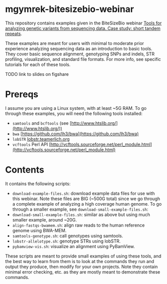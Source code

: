# mgymrek-bitesizebio-webinar
This repository contains examples given in the BiteSizeBio webinar [Tools for analyzing genetic variants from sequencing data. Case study: short tandem repeats](http://bitesizebio.com/webinar/26705/tools-for-analyzing-genetic-variants-from-sequencing-data-case-study-short-tandem-repeats/).

These examples are meant for users with minimal to moderate prior experience analyzing sequencing data as an introduction to basic tools. They cover basic sequence alignment, genotyping SNPs and indels, STR profiling, visualization, and standard file formats. For more info, see specific tutorials for each of these tools.

TODO link to slides on figshare

# Prereqs
I assume you are using a Linux system, with at least ~5G RAM. To go through these examples, you will need the following tools installed:

* ```samtools``` and ```bcftools``` (see [http://www.htslib.org/](http://www.htslib.org/))
* ```bwa``` [https://github.com/lh3/bwa](https://github.com/lh3/bwa)
* ```lobSTR``` [lobstr.teamerlich.org](lobstr.teamerlich.org)
* ```vcftools``` Perl API [http://vcftools.sourceforge.net/perl_module.html](http://vcftools.sourceforge.net/perl_module.html)

# Contents
It contains the following scripts:

* ```download-example-files.sh```: download example data files for use with this webinar. Note these files are BIG (~500G total) since we go through a complete example of analyzing a high coverage human genome. To go through a smaller example, see ```download-small-example-files.sh```:
* ```download-small-example-files.sh```: similar as above but using much smaller example, around ~20G.  
* ```align-fastqs-bwamem.sh```: align raw reads to the human reference genome using BWA-MEM.
* ```samtools-genotype.sh```: call genotypes using samtools.
* ```lobstr-allelotype.sh```: genotype STRs using lobSTR.
* ```pybamview-vis.sh```: visualize an alignment using PyBamView.

These scripts are meant to provide small examples of using these tools, and the best way to learn from them is to look at the commands they run and output they produce, then modify for your own projects. Note they contain minimal error checking, etc. as they are mostly meant to demonstrate these commands.
